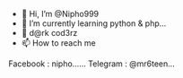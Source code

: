 - 👋 Hi, I’m @Nipho999
- 🌱 I’m currently learning python & php...
- 💞️ d@rk cod3rz
- 📫 How to reach me 

Facebook : nipho...... 
Telegram : @mr6teen...
